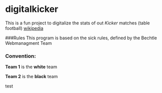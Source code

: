# digitalkicker

This is a fun project to digitalize the stats of out *Kicker* matches (table football) [wikipedia](https://en.wikipedia.org/wiki/Table_football)

###Rules
This program is based on the sick rules, defined by the Bechtle Webmanagment Team

### Convention: 
**Team 1** is the **white** team

**Team 2** is the **black** team

test
